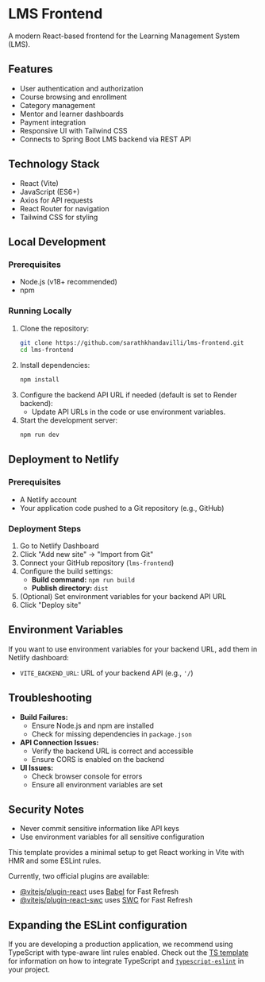 # LMS Frontend

A modern React-based frontend for the Learning Management System (LMS).

## Features

- User authentication and authorization
- Course browsing and enrollment
- Category management
- Mentor and learner dashboards
- Payment integration
- Responsive UI with Tailwind CSS
- Connects to Spring Boot LMS backend via REST API

## Technology Stack

- React (Vite)
- JavaScript (ES6+)
- Axios for API requests
- React Router for navigation
- Tailwind CSS for styling

## Local Development

### Prerequisites

- Node.js (v18+ recommended)
- npm

### Running Locally

1. Clone the repository:
	```bash
	git clone https://github.com/sarathkhandavilli/lms-frontend.git
	cd lms-frontend
	```
2. Install dependencies:
	```bash
	npm install
	```
3. Configure the backend API URL if needed (default is set to Render backend):
	- Update API URLs in the code or use environment variables.
4. Start the development server:
	```bash
	npm run dev
	```

## Deployment to Netlify

### Prerequisites

- A Netlify account
- Your application code pushed to a Git repository (e.g., GitHub)

### Deployment Steps

1. Go to Netlify Dashboard
2. Click "Add new site" → "Import from Git"
3. Connect your GitHub repository (`lms-frontend`)
4. Configure the build settings:
	- **Build command:** `npm run build`
	- **Publish directory:** `dist`
5. (Optional) Set environment variables for your backend API URL
6. Click "Deploy site"

## Environment Variables

If you want to use environment variables for your backend URL, add them in Netlify dashboard:

- `VITE_BACKEND_URL`: URL of your backend API (e.g., `'/`)

## Troubleshooting

- **Build Failures:**
  - Ensure Node.js and npm are installed
  - Check for missing dependencies in `package.json`
- **API Connection Issues:**
  - Verify the backend URL is correct and accessible
  - Ensure CORS is enabled on the backend
- **UI Issues:**
  - Check browser console for errors
  - Ensure all environment variables are set

## Security Notes

- Never commit sensitive information like API keys
- Use environment variables for all sensitive configuration

This template provides a minimal setup to get React working in Vite with HMR and some ESLint rules.

Currently, two official plugins are available:

- [@vitejs/plugin-react](https://github.com/vitejs/vite-plugin-react/blob/main/packages/plugin-react) uses [Babel](https://babeljs.io/) for Fast Refresh
- [@vitejs/plugin-react-swc](https://github.com/vitejs/vite-plugin-react/blob/main/packages/plugin-react-swc) uses [SWC](https://swc.rs/) for Fast Refresh

## Expanding the ESLint configuration

If you are developing a production application, we recommend using TypeScript with type-aware lint rules enabled. Check out the [TS template](https://github.com/vitejs/vite/tree/main/packages/create-vite/template-react-ts) for information on how to integrate TypeScript and [`typescript-eslint`](https://typescript-eslint.io) in your project.
